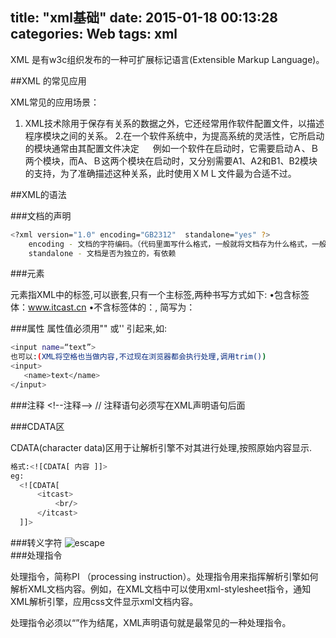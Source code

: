 title: "xml基础"
date: 2015-01-18 00:13:28
categories: Web
tags: xml
---
XML 是有w3c组织发布的一种可扩展标记语言(Extensible Markup Language)。

##XML 的常见应用

XML常见的应用场景：
　
1. XML技术除用于保存有关系的数据之外，它还经常用作软件配置文件，以描述程序模块之间的关系。
2.在一个软件系统中，为提高系统的灵活性，它所启动的模块通常由其配置文件决定
　
例如一个软件在启动时，它需要启动Ａ、Ｂ两个模块，而A、Ｂ这两个模块在启动时，又分别需要A1、A2和B1、B2模块的支持，为了准确描述这种关系，此时使用ＸＭＬ文件最为合适不过。


##XML的语法

###文档的声明
```bash
<?xml version="1.0" encoding="GB2312"  standalone="yes" ?>
    encoding - 文档的字符编码。（代码里面写什么格式，一般就将文档存为什么格式，一般通用“UTF-8”）
    standalone - 文档是否为独立的，有依赖
```    
###元素

元素指XML中的标签,可以嵌套,只有一个主标签,两种书写方式如下:
•包含标签体：<a>www.itcast.cn</a>
•不含标签体的：<a></a>, 简写为：<a/>

###属性
属性值必须用"" 或'' 引起来,如:
```bash
<input name=“text”>
也可以:(XML将空格也当做内容,不过现在浏览器都会执行处理,调用trim())
<input>
   <name>text</name>
</input>
```
###注释
<\!--注释-->  // 注释语句必须写在XML声明语句后面

###CDATA区

CDATA(character data)区用于让解析引擎不对其进行处理,按照原始内容显示. 
```bash
格式:<![CDATA[ 内容 ]]>
eg:
  <![CDATA[
      <itcast>
          <br/>
      </itcast>
  ]]>
``` 
###转义字符
![escape](https://andylee-1258982386.cos.ap-chengdu.myqcloud.com/blogxml.png)        
###处理指令

处理指令，简称PI （processing instruction）。处理指令用来指挥解析引擎如何解析XML文档内容。例如，在XML文档中可以使用xml-stylesheet指令，通知XML解析引擎，应用css文件显示xml文档内容。  
<?xml-stylesheet type="text/css" href="1.css"?>
处理指令必须以“<?”作为开头，以“?>”作为结尾，XML声明语句就是最常见的一种处理指令。 


